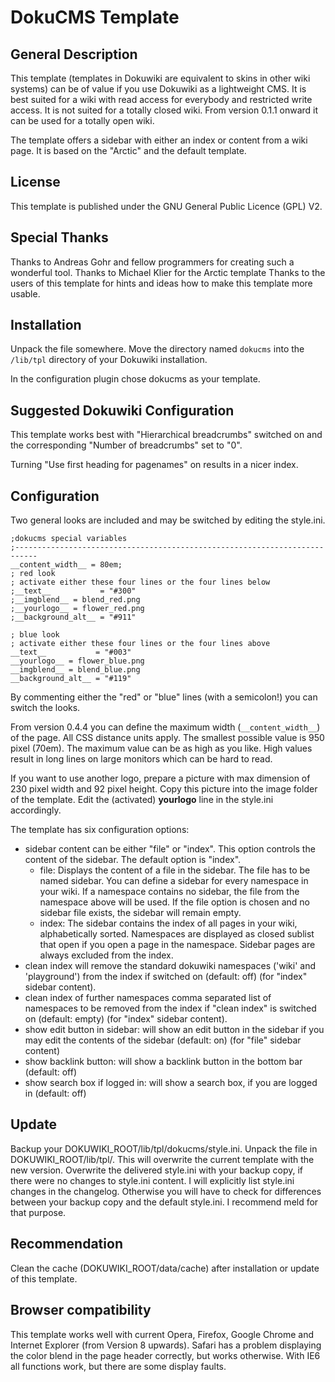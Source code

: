 # DokuCMS Template
## General Description

This template (templates in Dokuwiki are equivalent to skins in other wiki systems) can be of value if you use Dokuwiki as a lightweight CMS. It is best suited for a wiki with read access for everybody and restricted write access. It is not suited for a totally closed wiki. From version 0.1.1 onward it can be used for a totally open wiki.

The template offers a sidebar with either an index or content from a wiki page. It is based on the "Arctic" and the default template.

## License

This template is published under the GNU General Public Licence (GPL) V2.

## Special Thanks

Thanks to Andreas Gohr and fellow programmers for creating such a wonderful tool.
Thanks to Michael Klier for the Arctic template
Thanks to the users of this template for hints and ideas how to make this template more usable.

## Installation

Unpack the file somewhere. Move the directory named `dokucms` into the `/lib/tpl` directory of your Dokuwiki installation.

In the configuration plugin chose dokucms as your template.

## Suggested Dokuwiki Configuration

This template works best with "Hierarchical breadcrumbs" switched on and the corresponding "Number of breadcrumbs" set to "0".

Turning "Use first heading for pagenames" on results in a nicer index.

## Configuration

Two general looks are included and may be switched by editing the style.ini.
````
;dokucms special variables
;---------------------------------------------------------------------------
__content_width__ = 80em;
; red look
; activate either these four lines or the four lines below
;__text__           = "#300"
;__imgblend__ = blend_red.png
;__yourlogo__ = flower_red.png
;__background_alt__ = "#911"

; blue look
; activate either these four lines or the four lines above
__text__           = "#003"
__yourlogo__ = flower_blue.png
__imgblend__ = blend_blue.png
__background_alt__ = "#119"
````
By commenting either the "red" or "blue" lines (with a semicolon!) you can switch the looks.

From version 0.4.4 you can define the maximum width (`__content_width__`) of the page. All CSS distance units apply. The smallest possible value is 950 pixel (70em). The maximum value can be as high as you like. High values result in long lines on large monitors which can be hard to read.

If you want to use another logo, prepare a picture with max dimension of 230 pixel width and 92 pixel height. Copy this picture into the image folder of the template. Edit the (activated) __yourlogo__ line in the style.ini accordingly.

The template has six configuration options:

* sidebar content can be either "file" or "index". This option controls the content of the sidebar. The default option is "index".
  * file: Displays the content of a file in the sidebar. The file has to be named sidebar. You can define a sidebar for every namespace in your wiki. If a namespace contains no sidebar, the file from the namespace above will be used. If the file option is chosen and no sidebar file exists, the sidebar will remain empty.
  * index: The sidebar contains the index of all pages in your wiki, alphabetically sorted. Namespaces are displayed as closed sublist that open if you open a page in the namespace. Sidebar pages are always excluded from the index.
* clean index will remove the standard dokuwiki namespaces ('wiki' and 'playground') from the index if switched on (default: off) (for "index" sidebar content).
* clean index of further namespaces comma separated list of namespaces to be removed from the index if "clean index" is switched on (default: empty) (for "index" sidebar content).
* show edit button in sidebar: will show an edit button in the sidebar if you may edit the contents of the sidebar (default: on) (for "file" sidebar content)
* show backlink button: will show a backlink button in the bottom bar (default: off)
* show search box if logged in: will show a search box, if you are logged in (default: off)

## Update

Backup your DOKUWIKI_ROOT/lib/tpl/dokucms/style.ini. Unpack the file in DOKUWIKI_ROOT/lib/tpl/. This will overwrite the current template with the new version. Overwrite the delivered style.ini with your backup copy, if there were no changes to style.ini content. I will explicitly list style.ini changes in the changelog.
Otherwise you will have to check for differences between your backup copy and the default style.ini. I recommend meld for that purpose.

## Recommendation

Clean the cache (DOKUWIKI_ROOT/data/cache) after installation or update of this template.

## Browser compatibility

This template works well with current Opera, Firefox, Google Chrome and Internet Explorer (from Version 8 upwards). Safari has a problem displaying the color blend in the page header correctly, but works otherwise. With IE6 all functions work, but there are some display faults.
